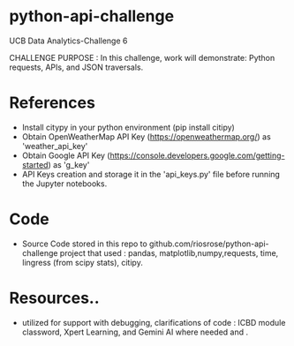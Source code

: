 # python-api-challenge
UCB Data Analytics-Challenge 6 

CHALLENGE PURPOSE : In this challenge, work will demonstrate: Python requests, APIs, and JSON traversals.

# References
 - Install citypy in your python environment (pip install citipy)
 - Obtain OpenWeatherMap API Key (https://openweathermap.org/) as 'weather_api_key'
 - Obtain Google API Key (https://console.developers.google.com/getting-started) as 'g_key'
 - API Keys creation and storage it in the 'api_keys.py' file before running the Jupyter notebooks.
         
# Code
 - Source Code stored in this repo to github.com/riosrose/python-api-challenge project that used : pandas, matplotlib,numpy,requests, time, lingress (from scipy stats), citipy.  

# Resources.. 
 - utilized for support with debugging, clarifications of code : ICBD module classword, Xpert Learning, and Gemini AI where needed and . 

